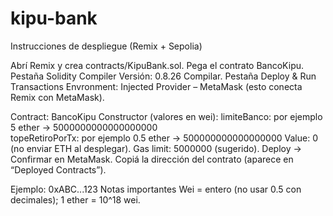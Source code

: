 # kipu-bank

Instrucciones de despliegue (Remix + Sepolia)

Abrí Remix y crea contracts/KipuBank.sol. Pega el contrato BancoKipu.
Pestaña Solidity Compiler
Versión: 0.8.26
Compilar.
Pestaña Deploy & Run Transactions
Envronment: Injected Provider – MetaMask (esto conecta Remix con MetaMask).

Contract: BancoKipu
  Constructor (valores en wei):
  limiteBanco: por ejemplo 5 ether → 5000000000000000000  
topeRetiroPorTx: por ejemplo 0.5 ether → 500000000000000000
Value: 0 (no enviar ETH al desplegar).
Gas limit: 5000000 (sugerido).
Deploy → Confirmar en MetaMask.
Copiá la dirección del contrato (aparece en “Deployed Contracts”).
  
Ejemplo: 0xABC...123
Notas importantes
  Wei = entero (no usar 0.5 con decimales); 1 ether = 10^18 wei.
 
